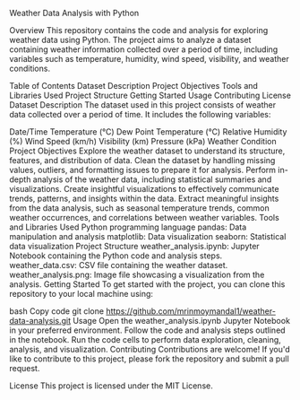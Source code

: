 Weather Data Analysis with Python

Overview
This repository contains the code and analysis for exploring weather data using Python. The project aims to analyze a dataset containing weather information collected over a period of time, including variables such as temperature, humidity, wind speed, visibility, and weather conditions.

Table of Contents
Dataset Description
Project Objectives
Tools and Libraries Used
Project Structure
Getting Started
Usage
Contributing
License
Dataset Description
The dataset used in this project consists of weather data collected over a period of time. It includes the following variables:

Date/Time
Temperature (°C)
Dew Point Temperature (°C)
Relative Humidity (%)
Wind Speed (km/h)
Visibility (km)
Pressure (kPa)
Weather Condition
Project Objectives
Explore the weather dataset to understand its structure, features, and distribution of data.
Clean the dataset by handling missing values, outliers, and formatting issues to prepare it for analysis.
Perform in-depth analysis of the weather data, including statistical summaries and visualizations.
Create insightful visualizations to effectively communicate trends, patterns, and insights within the data.
Extract meaningful insights from the data analysis, such as seasonal temperature trends, common weather occurrences, and correlations between weather variables.
Tools and Libraries Used
Python programming language
pandas: Data manipulation and analysis
matplotlib: Data visualization
seaborn: Statistical data visualization
Project Structure
weather_analysis.ipynb: Jupyter Notebook containing the Python code and analysis steps.
weather_data.csv: CSV file containing the weather dataset.
weather_analysis.png: Image file showcasing a visualization from the analysis.
Getting Started
To get started with the project, you can clone this repository to your local machine using:

bash
Copy code
git clone https://github.com/mrinmoymandal1/weather-data-analysis.git
Usage
Open the weather_analysis.ipynb Jupyter Notebook in your preferred environment.
Follow the code and analysis steps outlined in the notebook.
Run the code cells to perform data exploration, cleaning, analysis, and visualization.
Contributing
Contributions are welcome! If you'd like to contribute to this project, please fork the repository and submit a pull request.

License
This project is licensed under the MIT License.
